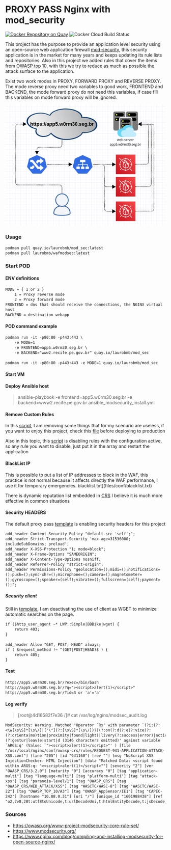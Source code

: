# PROXY PASS Nginx with mod_security 

[![Docker Repository on Quay](https://quay.io/repository/laurobmb/mod_sec/status "Docker Repository on Quay")](https://quay.io/repository/laurobmb/mod_sec) ![Docker Cloud Build Status](https://img.shields.io/docker/cloud/build/laurobmb/wafmodsec)

This project has the purpose to provide an application level security using an open-source web application firewall [mod-security](https://www.modsecurity.org/), this security application is in the market for many years and keeps updating its rule lists and repositories. Also in this project we added rules that cover the items from [OWASP top 10](https://owasp.org/www-project-modsecurity-core-rule-set/), with this we try to reduce as much as possible the attack surface to the application.

Exist two work modes in PROXY, FORWARD PROXY and REVERSE PROXY. The mode reverse proxy need two variables to good work, FRONTEND and BACKEND, the mode forward proxy do not need this variables, if case fill this variables on mode forward proxy will be ignored.  

![](photos/a.png)

### Usage 

	podman pull quay.io/laurobmb/mod_sec:latest
    podman pull laurobmb/wafmodsec:latest

### Start POD

#### ENV definitions 
	
	MODE = { 1 or 2 } 
		1 = Proxy reverse mode
		2 = Proxy forward mode
	FRONTEND = dns that should receive the connections, the NGINX virtual host 
	BACKEND = destination webapp

#### POD command example

	podman run -it -p80:80 -p443:443 \
		-e MODE=1
		-e FRONTEND=app5.w0rm30.seg.br \	
		-e BACKEND="www2.recife.pe.gov.br" quay.io/laurobmb/mod_sec

	podman run -it -p80:80 -p443:443 -e MODE=1 quay.io/laurobmb/mod_sec


#### Start VM

#### Deploy Ansible host 

> ansible-playbook -e frontend=app5.w0rm30.seg.br -e backend=www2.recife.pe.gov.br ansible_modsecurity_install.yml

#### Remove Custom Rules

In this [script](files/scripts/remove_files_rules.sh), I am removing some things that for my scenario are useless, if you want to enjoy this project, check this [file](files/scripts/remove_files_rules.sh) before deploying to production

Also in this topic, this [script](files/scripts/remove_rules_id.py) is disabling rules with the configuration active, so any rule you want to disable, just put it in the array and restart the application

#### BlackList IP

This is possible to put a list of IP addresses to block in the WAF, this practice is not normal because it affects directly the WAF performance, I use it for temporary emergencies.
blacklist.txt](files/conf/blacklist.txt)

There is dynamic reputation list embedded in [CRS](https://github.com/coreruleset/coreruleset/blob/v3.4/dev/rules/REQUEST-910-IP-REPUTATION.conf) I believe it is much more effective in common situations

#### Security HEADERS 

The default proxy pass [template](files/conf.d/virtualHost.template) is enabling security headers for this project

	add_header Content-Security-Policy "default-src 'self';";
	add_header Strict-Transport-Security 'max-age=31536000; includeSubDomains; preload';
	add_header X-XSS-Protection "1; mode=block";
	add_header X-Frame-Options "SAMEORIGIN";
	add_header X-Content-Type-Options nosniff;
	add_header Referrer-Policy "strict-origin";
	add_header Permissions-Policy "geolocation=();midi=();notifications=();push=();sync-xhr=();microphone=();camera=();magnetometer=();gyroscope=();speaker=(self);vibrate=();fullscreen=(self);payment=();";

##### Security client

Still in [template](files/conf.d/virtualHost.template), I am deactivating the use of client as WGET to minimize automatic searches on the page.

	if ($http_user_agent ~* LWP::Simple|BBBike|wget) {
		return 403;
	}

	add_header Allow "GET, POST, HEAD" always;
	if ( $request_method !~ ^(GET|POST|HEAD)$ ) {
		return 405;
	}


#### Test

    http://app5.w0rm30.seg.br/?exec=/bin/bash
    http://app5.w0rm30.seg.br/?q="><script>alert(1)</script>"
    http://app5.w0rm30.seg.br/?id=3 or 'a'='a'
   

#### Log verify

> [root@4d16582f7e36 /]# cat /var/log/nginx/modsec_audit.log 

```
ModSecurity: Warning. Matched "Operator `Rx' with parameter `(?i:(?:<\w[\s\S]*[\s\/]|['\"](?:[\s\S]*[\s\/])?)(?:on(?:d(?:e(?:vice(?:(?:orienta|mo)tion|proximity|found|light)|livery(?:success|error)|activate)|r(?:ag(?:e(?:n(?:ter|d)|xit)|(?:gestur|leav)e|start|d (3146 characters omitted)' against variable `ARGS:q' (Value: `"><script>alert(1)</script>"' ) [file "/usr/local/nginx/conf/owasp-crs/rules/REQUEST-941-APPLICATION-ATTACK-XSS.conf"] [line "205"] [id "941160"] [rev ""] [msg "NoScript XSS InjectionChecker: HTML Injection"] [data "Matched Data: <script found within ARGS:q: "><script>alert(1)</script>""] [severity "2"] [ver "OWASP_CRS/3.2.0"] [maturity "0"] [accuracy "0"] [tag "application-multi"] [tag "language-multi"] [tag "platform-multi"] [tag "attack-xss"] [tag "paranoia-level/1"] [tag "OWASP_CRS"] [tag "OWASP_CRS/WEB_ATTACK/XSS"] [tag "WASCTC/WASC-8"] [tag "WASCTC/WASC-22"] [tag "OWASP_TOP_10/A3"] [tag "OWASP_AppSensor/IE1"] [tag "CAPEC-242"] [hostname "10.88.0.31"] [uri "/"] [unique_id "1601988438"] [ref "o2,7v8,28t:utf8toUnicode,t:urlDecodeUni,t:htmlEntityDecode,t:jsDecode,t:cssDecode,t:removeNulls"]
```

### Sources

* https://owasp.org/www-project-modsecurity-core-rule-set/
* https://www.modsecurity.org/
* https://www.nginx.com/blog/compiling-and-installing-modsecurity-for-open-source-nginx/